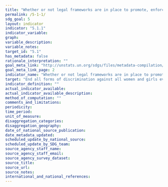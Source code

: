 ```yaml
---
title: "Whether or not legal frameworks are in place to promote, enforce and monitor equality and non-discrimination on the basis of sex"
permalink: /5-1-1/
sdg_goal: 5
layout: indicator
indicator: "5.1.1"
indicator_variable: 
graph: 
variable_description: 
variable_notes: 
target_id: "5.1"
has_metadata: false
rationale_interpretation: ""
goal_meta_link: "http://unstats.un.org/sdgs/files/metadata-compilation/Metadata-Goal-5.pdf"
goal_meta_link_page: 2
indicator_name: "Whether or not legal frameworks are in place to promote, enforce and monitor equality and non-discrimination on the basis of sex"
target: "End all forms of discrimination against all women and girls everywhere."
indicator_definition: ""
actual_indicator_available: 
actual_indicator_available_description: 
method_of_computation: ""
comments_and_limitations: 
periodicity: 
time_period: 
unit_of_measure: 
disaggregation_categories: 
disaggregation_geography: 
date_of_national_source_publication: 
date_metadata_updated: 
scheduled_update_by_national_source: 
scheduled_update_by_SDG_team: 
source_agency_staff_name: 
source_agency_staff_email: 
source_agency_survey_dataset: 
source_title: 
source_url: 
source_notes: 
international_and_national_references: 
---
```



